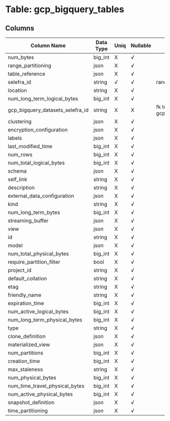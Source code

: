 # Table: gcp_bigquery_tables

## Columns 

|  Column Name   |  Data Type  | Uniq | Nullable | Description | 
|  ----  | ----  | ----  | ----  | ---- | 
| num_bytes | big_int | X | √ |  | 
| range_partitioning | json | X | √ |  | 
| table_reference | json | X | √ |  | 
| selefra_id | string | √ | √ | random id | 
| location | string | X | √ |  | 
| num_long_term_logical_bytes | big_int | X | √ |  | 
| gcp_bigquery_datasets_selefra_id | string | X | X | fk to gcp_bigquery_datasets.selefra_id | 
| clustering | json | X | √ |  | 
| encryption_configuration | json | X | √ |  | 
| labels | json | X | √ |  | 
| last_modified_time | big_int | X | √ |  | 
| num_rows | big_int | X | √ |  | 
| num_total_logical_bytes | big_int | X | √ |  | 
| schema | json | X | √ |  | 
| self_link | string | X | √ |  | 
| description | string | X | √ |  | 
| external_data_configuration | json | X | √ |  | 
| kind | string | X | √ |  | 
| num_long_term_bytes | big_int | X | √ |  | 
| streaming_buffer | json | X | √ |  | 
| view | json | X | √ |  | 
| id | string | X | √ |  | 
| model | json | X | √ |  | 
| num_total_physical_bytes | big_int | X | √ |  | 
| require_partition_filter | bool | X | √ |  | 
| project_id | string | X | √ |  | 
| default_collation | string | X | √ |  | 
| etag | string | X | √ |  | 
| friendly_name | string | X | √ |  | 
| expiration_time | big_int | X | √ |  | 
| num_active_logical_bytes | big_int | X | √ |  | 
| num_long_term_physical_bytes | big_int | X | √ |  | 
| type | string | X | √ |  | 
| clone_definition | json | X | √ |  | 
| materialized_view | json | X | √ |  | 
| num_partitions | big_int | X | √ |  | 
| creation_time | big_int | X | √ |  | 
| max_staleness | string | X | √ |  | 
| num_physical_bytes | big_int | X | √ |  | 
| num_time_travel_physical_bytes | big_int | X | √ |  | 
| num_active_physical_bytes | big_int | X | √ |  | 
| snapshot_definition | json | X | √ |  | 
| time_partitioning | json | X | √ |  | 


